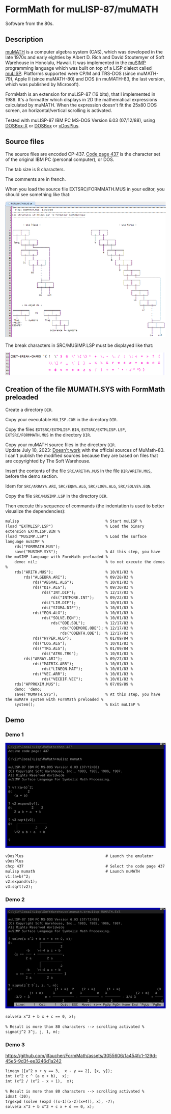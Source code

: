 FormMath for muLISP-87/muMATH
=============================

Software from the 80s.

Description
-----------

[muMATH][mumath] is a computer algebra system (CAS), which was developed in the late 1970s and early eighties by Albert D. Rich and David Stoutemyer of Soft Warehouse in Honolulu, Hawaii.
It was implemented in the [muSIMP][musimp] programming language which was built on top of a LISP dialect called [muLISP][mulisp]. 
Platforms supported were CP/M and TRS-DOS (since muMATH-79), Apple II (since muMATH-80) and DOS (in muMATH-83, the last version, which was published by Microsoft).

FormMath is an extension for muLISP-87 (16 bits), that I implemented in 1989. 
It's a formatter which displays in 2D the mathematical expressions calculated by muMATH.
When the expression doesn't fit the 25x80 DOS screen, an horizontal/vertical scrolling is activated.

Tested with muLISP-87 IBM PC MS-DOS Version 6.03 (07/12/88), using [DOSBox-X][dosbox-x] or [DOSBox][dosbox] or [vDosPlus][vdosplus].

Source files
------------

The source files are encoded CP-437.
[Code page 437][wikipedia_cp437] is the character set of the original IBM PC (personal computer), or DOS.

The tab size is 8 characters.

The comments are in french.

When you load the source file EXTSRC/FORMMATH.MUS in your editor, you should see something like that:

![FORMMATH.MUS](DEMO/formmath-source-lucida_console.png)

The break characters in SRC/MUSIMP.LSP must be displayed like that:

![Break characters](DEMO/CP-437-lucida_console.png)


Creation of the file MUMATH.SYS with FormMath preloaded
-------------------------------------------------------

Create a directory `DIR`. 

Copy your executable `MULISP.COM` in the directory `DIR`.

Copy the files `EXTSRC/EXTMLISP.BIN`, `EXTSRC/EXTMLISP.LSP`, `EXTSRC/FORMMATH.MUS` in the directory `DIR`. 

Copy your muMATH source files in the directory `DIR`.  
Update July 10, 2023: [Doesn't work](https://github.com/jlfaucher/FormMath/issues/1)
with the official sources of MuMath-83.  
I can't publish the modified sources because they are based on files that are
copyrighted by The Soft Warehouse.

Insert the contents of the file `SRC/ARITH%.MUS` in the file `DIR/ARITH.MUS`, before the demo section.   

Idem for `SRC/ARRAY%.ARI`, `SRC/EQN%.ALG`, `SRC/LOG%.ALG`, `SRC/SOLVE%.EQN`. 

Copy the file `SRC/MUSIMP.LSP` in the directory `DIR`.

Then execute this sequence of commands (the indentation is used to better visualize the dependencies):

    mulisp                                      % Start muLISP %
    (load "EXTMLISP.LSP")                       % Load the binary extension EXTMLISP.BIN %
    (load "MUSIMP.LSP")                         % Load the surface language muSIMP %
        rds("FORMMATH.MUS");
        save("MUSIMP.SYS");                     % At this step, you have the muSIMP language with FormMath preloaded %
        demo: nil;                              % to not execute the demos %
        rds("ARITH.MUS");                       % 10/01/83 %
            rds("ALGEBRA.ARI");                 % 09/28/83 %
                rds("ABSVAL.ALG");              % 10/01/83 %
                rds("DIF.ALG");                 % 09/30/83 %
                    rds("INT.DIF");             % 12/17/83 %
                        rds("INTMORE.INT");     % 09/22/83 %
                    rds("LIM.DIF");             % 10/01/83 %
                    rds("SIGMA.DIF");           % 10/01/83 %
                rds("EQN.ALG");                 % 10/01/83 %
                    rds("SOLVE.EQN");           % 10/01/83 %
                        rds("ODE.SOL");         % 12/17/83 %
                            rds("ODEMORE.ODE"); % 12/17/83 %
                            rds("ODENTH.ODE");  % 12/17/83 %
                rds("HYPER.ALG");               % 01/09/84 %
                rds("LOG.ALG");                 % 10/01/83 %
                rds("TRG.ALG");                 % 01/09/84 %
                    rds("ATRG.TRG");            % 10/01/83 %
            rds("ARRAY.ARI");                   % 09/27/83 %
                rds("MATRIX.ARR");              % 10/01/83 %
                    rds("LINEQN.MAT");          % 10/01/83 %
                rds("VEC.ARR");                 % 10/01/83 %
                    rds("VECDIF.VEC");          % 10/01/83 %
        rds("APPROXIM.MUS");                    % 07/09/89 %
        demo: 'demo;
        save("MUMATH.SYS");                     % At this step, you have the muMATH system with FormMath preloaded %
        system();                               % Exit muLISP %

        
Demo
----

### Demo 1

![Demo 1](DEMO/formmath-demo1.png)

    vDosPlus                                    # Launch the emulator vDosPlus
    chcp 437                                    # Select the code page 437
    mulisp mumath                               # Launch muMATH
    v1:(a+b)^2;
    v2:expand(v1);
    v3:sqrt(v2);

### Demo 2

![Demo 2](DEMO/formmath-demo2.png)

    solve(a x^2 + b x + c == 0, x);

    % Result is more than 80 characters --> scrolling activated %
    sigma(j^2 3^j, j, 1, m);

### Demo 3

https://github.com/jlfaucher/FormMath/assets/3055606/1a454fc1-129d-45e5-9d3f-ee3246d1a242

    lineqn ([a^2 x + y == 3,  x - y == 2], [x, y]);
    int (x^2 c ^ (a x + b),  x);
    int (x^2 / (x^2 - x + 1),  x);

    % Result is more than 80 characters --> scrolling activated %
    idmat (30);
    trgexpd (solve (expd ((x-1)(x-2)(x+4)), x), -7);
    solve(a x^3 + b x^2 + c x + d == 0, x);


[dosbox]: https://www.dosbox.com/wiki/Main_Page "DOSBox"
[dosbox-x]: https://dosbox-x.com/ "DOSBox-X"
[mulisp]: http://www.edm2.com/index.php/MuLISP "muLISP"
[mumath]: https://en.wikipedia.org/wiki/MuMATH "muMATH"
[musimp]: http://hopl.info/showlanguage2.prx?exp=2265 "muSIMP"
[vdosplus]: http://vdosplus.org "vDosPlus"
[wikipedia_cp437]: https://en.wikipedia.org/wiki/Code_page_437 "Wikipedia Code Page 437"
